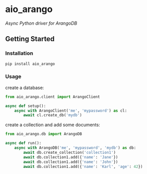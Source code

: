 # aio_arango
*Async Python driver for ArangoDB*

## Getting Started

### Installation

```bash
pip install aio_arango
```  

### Usage

create a database:

```python
from aio_arango.client import ArangoClient

async def setup():
    async with ArangoClient('me', 'mypassword') as cl:
        await cl.create_db('mydb')
```

create a collection and add some documents:

```python
from aio_arango.db import ArangoDB

async def run():
    async with ArangoDB('me', 'mypassword', 'mydb') as db:
        await db.create_collection('collection1')
        await db.collection1.add({'name': 'Jane'})
        await db.collection1.add({'name': 'John'})
        await db.collection1.add({'name': 'Karl', 'age': 42})
```
